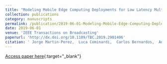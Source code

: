 ```yaml
---
title: "Modeling Mobile Edge Computing Deployments for Low Latency Multimedia Services"
collection: publications
category: manuscripts
permalink: /publication/2019-06-01-Modeling-Mobile-Edge-Computing-Deployments-for-Low-Latency-Multimedia-Services
date: 2019-06-01
venue: 'IEEE Transactions on Broadcasting'
paperurl: 'http://dx.doi.org/10.1109/TBC.2019.2901406'
citation: ' Jorge Martin-Perez,  Luca Cominardi,  Carlos Bernardos,  Antonio Oliva,  Arturo Azcorra, &quot;Modeling Mobile Edge Computing Deployments for Low Latency Multimedia Services.&quot; IEEE Transactions on Broadcasting, 2019.'
---
```

[Access paper here](http://dx.doi.org/10.1109/TBC.2019.2901406){:target="_blank"}
